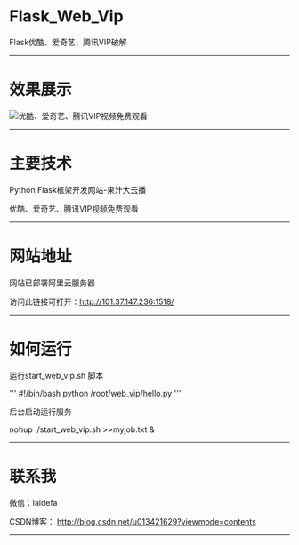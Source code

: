 # Flask_Web_Vip
Flask优酷、爱奇艺、腾讯VIP破解

------------------------------------------------------------------------------------------------------------------------------------------
# 效果展示

![优酷、爱奇艺、腾讯VIP视频免费观看](https://github.com/laidefa/Flask_Web_Vip/raw/master/web_vip/static/web.png)


-----------------------------------------------------------------------------------------------------------------------------------------
# 主要技术
Python Flask框架开发网站-果汁大云播

优酷、爱奇艺、腾讯VIP视频免费观看


-----------------------------------------------------------------------------------------------------------------------------------------
# 网站地址
网站已部署阿里云服务器

访问此链接可打开：http://101.37.147.236:1518/

------------------------------------------------------------------------------------------------------------------------------------------
# 如何运行
运行start_web_vip.sh 脚本

'''
#!/bin/bash
python /root/web_vip/hello.py
'''

后台启动运行服务

nohup ./start_web_vip.sh >>myjob.txt &





------------------------------------------------------------------------------------------------------------------------------------------
# 联系我

微信：laidefa

CSDN博客： http://blog.csdn.net/u013421629?viewmode=contents

-----------------------------------------------------------------------------------------------------------------------------------------
